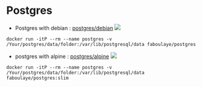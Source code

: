 # Postgres

* Postgres with debian : [postgres/debian](https://github.com/faboulaye/docker-postgres/blob/master/full/Dockerfile) [![](https://images.microbadger.com/badges/image/faboulaye/postgres.svg)](https://microbadger.com/images/faboulaye/postgres "Get your own image badge on microbadger.com")

```docker run -itP --rm --name postgres -v /Your/postgres/data/folder:/var/lib/postgresql/data faboulaye/postgres```

* postgres with alpine : [postgres/alpine](https://github.com/faboulaye/docker-postgres/blob/master/min/Dockerfile) [![](https://images.microbadger.com/badges/image/faboulaye/postgres:slim.svg)](http://microbadger.com/images/faboulaye/postgres:slim "Get your own image badge on microbadger.com")

```docker run -itP --rm --name postgres -v /Your/postgres/data/folder:/var/lib/postgresql/data faboulaye/postgres:slim```
